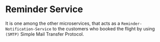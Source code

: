 # Reminder Service 

It is one among the other microservices, that acts as a `Reminder-Notification-Service` to the customers who booked the flight by using `(SMTP)` Simple Mail Transfer Protocol.








